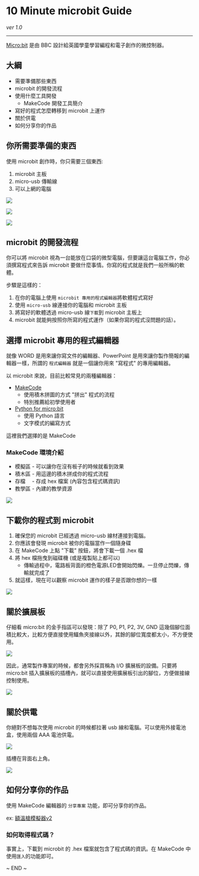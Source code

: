 # 10 Minute microbit Guide

*ver 1.0*

---

[Micro:bit](https://microbit.org) 是由 BBC 設計給英國學童學習編程和電子創作的微控制器。


## 大綱

* 需要準備那些東西
* microbit 的開發流程
* 使用什麼工具開發
	* MakeCode 開發工具簡介
* 寫好的程式怎麼轉移到 microbit 上運作
* 關於供電
* 如何分享你的作品


## 你所需要準備的東西

使用 microbit 創作時，你只需要三個東西:

1. microbit 主板
2. micro-usb 傳輸線
3. 可以上網的電腦

![](images/mb-01.jpg)

![](images/usb-02.jpg)

![](images/laptop.jpg)


## microbit 的開發流程

你可以將 microbit 視為一台能放在口袋的微型電腦，但要讓這台電腦工作，你必須撰寫程式來告訴 microbit 要做什麼事情。你寫的程式就是我們一般所稱的軟體。

步驟是這樣的：

1. 在你的電腦上使用 `microbit 專用的程式編輯器`將軟體程式寫好
2. 使用 `micro-usb` 線連接你的電腦和 microbit 主板
3. 將寫好的軟體透過 micro-usb 線`下載`到 microbit 主板上
4. microbit 就能夠按照你所寫的程式運作（如果你寫的程式沒問題的話）。


## 選擇 microbit 專用的程式編輯器

就像 WORD 是用來讓你寫文件的編輯器、PowerPoint 是用來讓你製作簡報的編輯器一樣，所謂的 `程式編輯器` 就是一個讓你用來 "寫程式" 的專用編輯器。

以 microbit 來說，目前比較常見的兩種編輯器：

* [MakeCode](https://makecode.microbit.org/)
	* 使用積木拼圖的方式 "拼出" 程式的流程
	* 特別推薦給初學使用者
* [Python for micro:bit](https://python.microbit.org/v/2.0)
	* 使用 Python 語言
	* 文字模式的編寫方式

這裡我們選擇的是 MakeCode

### MakeCode 環境介紹

* 模擬區 - 可以讓你在沒有板子的時候就看到效果
* 積木區 - 用這邊的積木拼成你的程式流程
* 存檔 　- 存成 hex 檔案 (內容包含程式碼資訊)
* 教學區 - 內建的教學資源

![](images/makecode-01.png)


## 下載你的程式到 microbit

1. 確保您的 microbit 已經透過 micro-usb 線材連接到電腦。
2. 你應該會發現 microbit 被你的電腦當作一個隨身碟
3. 在 MakeCode 上點 "下載" 按鈕，將會下載一個 .hex 檔
4. 將 hex 檔拖曳到磁碟機 (或是複製貼上都可以)
	* 傳輸過程中，電路板背面的橙色電源LED會開始閃爍。一旦停止閃爍，傳輸就完成了
5. 就這樣，現在可以觀察 microbit 運作的樣子是否跟你想的一樣

![](images/program.gif)


## 關於擴展板

仔細看 micro:bit 的金手指區可以發現：除了 P0, P1, P2, 3V, GND 這幾個腳位面積比較大，比較方便直接使用鱷魚夾接線以外，其餘的腳位寬度都太小，不方便使用。

![](images/alligator-clips.jpg)

因此，通常製作專案的時候，都會另外採買稱為 I/O 擴展板的設備。只要將 micro:bit 插入擴展板的插槽內，就可以直接使用擴展板引出的腳位，方便做接線控制使用。

![](images/expansion-01.jpg)


## 關於供電

你絕對不想每次使用 microbit 的時候都拉著 usb 線和電腦。可以使用外接電池盒，使用兩個 AAA 電池供電。

![](images/battery.jpg)

插槽在背面右上角。

![](images/mb-02.jpg)


## 如何分享你的作品

使用 MakeCode 編輯器的 `分享專案` 功能，即可分享你的作品。

ex: [額溫槍模擬器v2](https://makecode.microbit.org/_JxsbYaXXLLJv)


### 如何取得程式碼？

事實上，下載到 microbit 的 .hex 檔案就包含了程式碼的資訊。在 MakeCode 中使用`匯入`的功能即可。

~ END ~